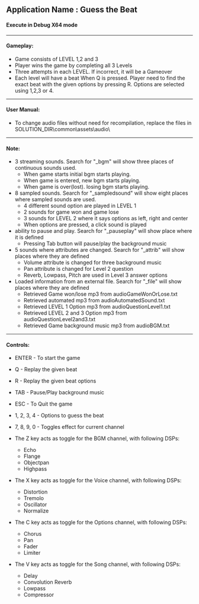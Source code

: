 ## Application Name : Guess the Beat
#### Execute in Debug X64 mode
---
#### Gameplay:
-  Game consists of LEVEL 1,2 and 3
-  Player wins the game by completing all 3 Levels
-  Three attempts in each LEVEL. If incorrect, it will be a Gameover
-  Each level will have a beat When Q is pressed. Player need to find the exact beat with the given options by pressing R. Options are selected using 1,2,3 or 4.

---
#### User Manual:
- To change audio files without need for recompilation, replace the files in SOLUTION_DIR\common\assets\audio\

---


#### Note:
- 3 streaming sounds. Search for "_bgm" will show three places of continuous sounds used. 
   + When game starts initial bgm starts playing.
   + When game is entered, new bgm starts playing.
   + When game is over(lost). losing bgm starts playing. 
- 8 sampled sounds. Search for "_sampledsound" will show eight places where sampled sounds are used.
   + 4 different sound option are played in LEVEL 1
   + 2 sounds for game won and game lose
   + 3 sounds for LEVEL 2 where it says options as left, right and center
   + When options are pressed, a click sound is played
- ability to pause and play. Search for "_pauseplay" will show place where it is defined
   + Pressing Tab button will pause/play the background music
- 5 sounds where attributes are changed. Search for "_attrib" will show places where they are defined
   + Volume attribute is changed for three background music
   + Pan attribute is changed for Level 2 question
   + Reverb, Lowpass, Pitch are used in Level 3 answer options
- Loaded information from an external file. Search for "_file" will show places where they are defined
   + Retrieved Game won/lose mp3 from audioGameWonOrLose.txt
   + Retrieved automated mp3 from audioAutomatedSound.txt
   + Retrieved LEVEL 1 Option mp3 from audioQuestionLevel1.txt
   + Retrieved LEVEL 2 and 3 Option mp3 from audioQuestionLevel2and3.txt
   + Retrieved Game background music mp3 from audioBGM.txt 

---
#### Controls:
-  ENTER - To start the game
-  Q - Replay the given beat
-  R - Replay the given beat options
-  TAB - Pause/Play background music
-  ESC - To Quit the game
-  1, 2, 3, 4 - Options to guess the beat
-  7, 8, 9, 0 - Toggles effect for current channel
-  The Z key acts as toggle for the BGM channel, with following DSPs:    
   + Echo
   + Flange
   + Objectpan
   + Highpass

- The X key acts as toggle for the Voice channel, with following DSPs:    
   + Distortion
   + Tremolo
   + Oscillator
   + Normalize

- The C key acts as toggle for the Options channel, with following DSPs:    
   + Chorus
   + Pan
   + Fader
   + Limiter

- The V key acts as toggle for the Song channel, with following DSPs:    
   + Delay
   + Convolution Reverb
   + Lowpass
   + Compressor